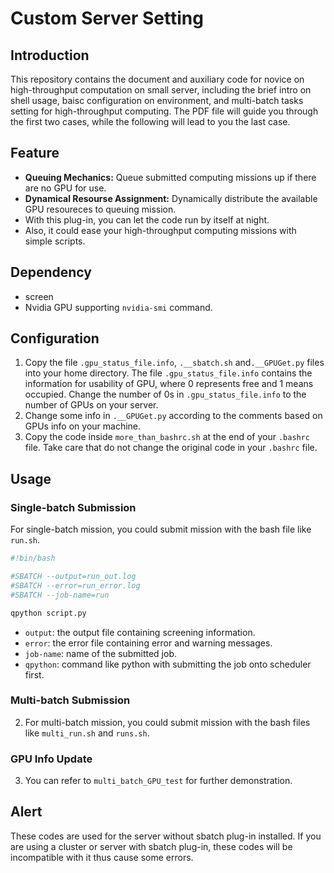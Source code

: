 # Custom Server Setting
## Introduction
This repository contains the document and auxiliary code for novice on high-throughput computation on small server, including the brief intro on shell usage, baisc configuration on environment, and multi-batch tasks setting for high-throughput computing. The PDF file will guide you through the first two cases, while the following will lead to you the last case.

## Feature
- **Queuing Mechanics:** Queue submitted computing missions up if there are no GPU for use. 
- **Dynamical Resourse Assignment:** Dynamically distribute the available GPU resoureces to queuing mission.
- With this plug-in, you can let the code run by itself at night.
- Also, it could ease your high-throughput computing missions with simple scripts.

## Dependency
- screen
- Nvidia GPU supporting `nvidia-smi` command.

## Configuration
1. Copy the file `.gpu_status_file.info`, `.__sbatch.sh` and`.__GPUGet.py` files into your home directory. The file `.gpu_status_file.info` contains the information for usability of GPU, where 0 represents free and 1 means occupied. Change the number of 0s in `.gpu_status_file.info` to the number of GPUs on your server.
2. Change some info in `.__GPUGet.py` according to the comments based on GPUs info on your machine.
3. Copy the code inside `more_than_bashrc.sh` at the end of your `.bashrc` file. Take care that do not change the original code in your `.bashrc` file.

## Usage
### Single-batch Submission
For single-batch mission, you could submit mission with the bash file like `run.sh`.

```bash
#!bin/bash

#SBATCH --output=run_out.log
#SBATCH --error=run_error.log
#SBATCH --job-name=run

qpython script.py
```
- `output`: the output file containing screening information.
- `error`: the error file containing error and warning messages.
- `job-name`: name of the submitted job.
- `qpython`: command like python with submitting the job onto scheduler first.


### Multi-batch Submission
2. For multi-batch mission, you could submit mission with the bash files like `multi_run.sh` and `runs.sh`.

### GPU Info Update
3. You can refer to `multi_batch_GPU_test` for further demonstration.

## Alert
These codes are used for the server without sbatch plug-in installed. If you are using a cluster or server with sbatch plug-in, these codes will be incompatible with it thus cause some errors.
